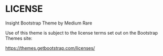 # LICENSE #

Insight Bootstrap Theme by Medium Rare

Use of this theme is subject to the license terms set out on the Bootstrap Themes site:

https://themes.getbootstrap.com/licenses/
